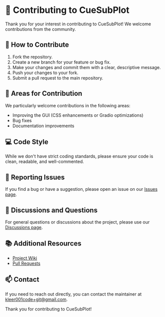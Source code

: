# 🚀 Contributing to CueSubPlot

Thank you for your interest in contributing to CueSubPlot! We welcome contributions from the community.

## 🤝 How to Contribute

1. Fork the repository.
2. Create a new branch for your feature or bug fix.
3. Make your changes and commit them with a clear, descriptive message.
4. Push your changes to your fork.
5. Submit a pull request to the main repository.

## 🎯 Areas for Contribution

We particularly welcome contributions in the following areas:
- Improving the GUI (CSS enhancements or Gradio optimizations)
- Bug fixes
- Documentation improvements

## 💻 Code Style

While we don't have strict coding standards, please ensure your code is clean, readable, and well-commented.

## 🐛 Reporting Issues

If you find a bug or have a suggestion, please open an issue on our [Issues page](https://github.com/kleer001/cuesubplot/issues).

## 💬 Discussions and Questions

For general questions or discussions about the project, please use our [Discussions page](https://github.com/kleer001/cuesubplot/discussions).

## 📚 Additional Resources

- [Project Wiki](https://github.com/kleer001/cuesubplot/wiki)
- [Pull Requests](https://github.com/kleer001/cuesubplot/pulls)

## 📫 Contact

If you need to reach out directly, you can contact the maintainer at kleer001code+git@gmail.com.

Thank you for contributing to CueSubPlot!

